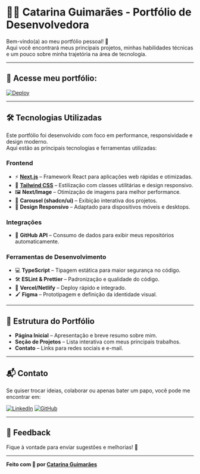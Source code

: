 # 👩‍💻 Catarina Guimarães - Portfólio de Desenvolvedora

Bem-vindo(a) ao meu portfólio pessoal! 🚀  
Aqui você encontrará meus principais projetos, minhas habilidades técnicas e um pouco sobre minha trajetória na área de tecnologia.

---

## 🔗 Acesse meu portfólio: 
 
[![Deploy](https://img.shields.io/badge/Deploy-Acessar-7c4dff?style=for-the-badge&logo=vercel&logoColor=white)](https://catarinaguimaraes.netlify.app/)

---

## 🛠️ Tecnologias Utilizadas

Este portfólio foi desenvolvido com foco em performance, responsividade e design moderno.  
Aqui estão as principais tecnologias e ferramentas utilizadas:

### **Frontend**
- ⚡ **[Next.js](https://nextjs.org/)** – Framework React para aplicações web rápidas e otimizadas.
- 🎨 **[Tailwind CSS](https://tailwindcss.com/)** – Estilização com classes utilitárias e design responsivo.
- 🖼️ **Next/Image** – Otimização de imagens para melhor performance.
- 🎠 **Carousel (shadcn/ui)** – Exibição interativa dos projetos.
- 📱 **Design Responsivo** – Adaptado para dispositivos móveis e desktops.

### **Integrações**
- 🔗 **GitHub API** – Consumo de dados para exibir meus repositórios automaticamente.

### **Ferramentas de Desenvolvimento**
- 💻 **TypeScript** – Tipagem estática para maior segurança no código.
- 🛠️ **ESLint & Prettier** – Padronização e qualidade do código.
- 🧪 **Vercel/Netlify** – Deploy rápido e integrado.
- 🖌️ **Figma** – Prototipagem e definição da identidade visual.

---

## 📂 Estrutura do Portfólio
- **Página Inicial** – Apresentação e breve resumo sobre mim.
- **Seção de Projetos** – Lista interativa com meus principais trabalhos.
- **Contato** – Links para redes sociais e e-mail.

---

## 📬 Contato
Se quiser trocar ideias, colaborar ou apenas bater um papo, você pode me encontrar em:

[![LinkedIn](https://img.shields.io/badge/LinkedIn-0077b5?style=for-the-badge&logo=linkedin&logoColor=white)](https://www.linkedin.com/in/catarina-guimaraes/)
[![GitHub](https://img.shields.io/badge/GitHub-181717?style=for-the-badge&logo=github&logoColor=white)](https://github.com/catarinaguimaraes)

---

## 🧩 Feedback
Fique à vontade para enviar sugestões e melhorias! 💬

---

**Feito com 💜 por [Catarina Guimarães](https://catarinaguimaraes.netlify.app/)**
